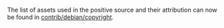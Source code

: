 The list of assets used in the positive source and their attribution can now be found in [contrib/debian/copyright](../contrib/debian/copyright).
